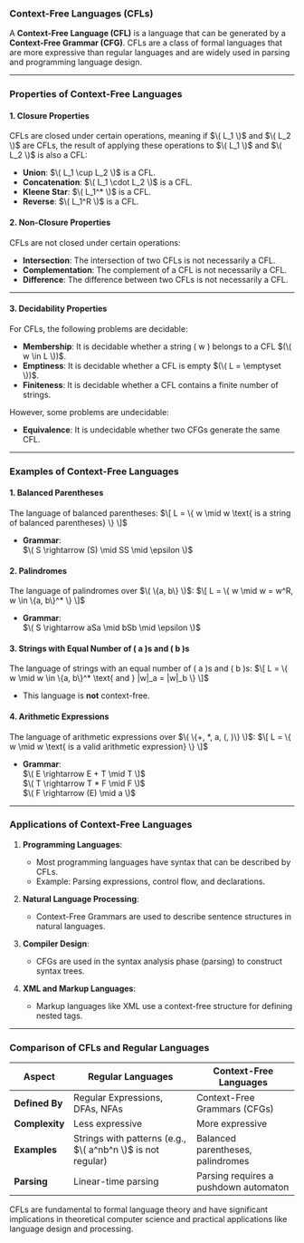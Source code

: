 ### **Context-Free Languages (CFLs)**

A **Context-Free Language (CFL)** is a language that can be generated by a **Context-Free Grammar (CFG)**. CFLs are a class of formal languages that are more expressive than regular languages and are widely used in parsing and programming language design.

---

### **Properties of Context-Free Languages**

#### **1. Closure Properties**
CFLs are closed under certain operations, meaning if $\( L_1 \)$ and $\( L_2 \)$ are CFLs, the result of applying these operations to $\( L_1 \)$ and $\( L_2 \)$ is also a CFL:
- **Union**: $\( L_1 \cup L_2 \)$ is a CFL.
- **Concatenation**: $\( L_1 \cdot L_2 \)$ is a CFL.
- **Kleene Star**: $\( L_1^* \)$ is a CFL.
- **Reverse**: $\( L_1^R \)$ is a CFL.

#### **2. Non-Closure Properties**
CFLs are not closed under certain operations:
- **Intersection**: The intersection of two CFLs is not necessarily a CFL.
- **Complementation**: The complement of a CFL is not necessarily a CFL.
- **Difference**: The difference between two CFLs is not necessarily a CFL.

---

#### **3. Decidability Properties**
For CFLs, the following problems are decidable:
- **Membership**: It is decidable whether a string \( w \) belongs to a CFL $(\( w \in L \))$.
- **Emptiness**: It is decidable whether a CFL is empty $(\( L = \emptyset \))$.
- **Finiteness**: It is decidable whether a CFL contains a finite number of strings.

However, some problems are undecidable:
- **Equivalence**: It is undecidable whether two CFGs generate the same CFL.

---

### **Examples of Context-Free Languages**

#### **1. Balanced Parentheses**
The language of balanced parentheses:
$\[
L = \{ w \mid w \text{ is a string of balanced parentheses} \}
\]$
- **Grammar**:  
  $\( S \rightarrow (S) \mid SS \mid \epsilon \)$

#### **2. Palindromes**
The language of palindromes over $\( \{a, b\} \)$:
$\[
L = \{ w \mid w = w^R, w \in \{a, b\}^* \}
\]$
- **Grammar**:  
  $\( S \rightarrow aSa \mid bSb \mid \epsilon \)$

#### **3. Strings with Equal Number of \( a \)s and \( b \)s**
The language of strings with an equal number of \( a \)s and \( b \)s:
$\[
L = \{ w \mid w \in \{a, b\}^* \text{ and } |w|_a = |w|_b \}
\]$
- This language is **not** context-free.

#### **4. Arithmetic Expressions**
The language of arithmetic expressions over $\( \{+, *, a, (, )\} \)$:
$\[
L = \{ w \mid w \text{ is a valid arithmetic expression} \}
\]$
- **Grammar**:  
  $\( E \rightarrow E + T \mid T \)$  
  $\( T \rightarrow T * F \mid F \)$  
  $\( F \rightarrow (E) \mid a \)$

---

### **Applications of Context-Free Languages**
1. **Programming Languages**:
   - Most programming languages have syntax that can be described by CFLs.
   - Example: Parsing expressions, control flow, and declarations.

2. **Natural Language Processing**:
   - Context-Free Grammars are used to describe sentence structures in natural languages.

3. **Compiler Design**:
   - CFGs are used in the syntax analysis phase (parsing) to construct syntax trees.

4. **XML and Markup Languages**:
   - Markup languages like XML use a context-free structure for defining nested tags.

---

### **Comparison of CFLs and Regular Languages**

| **Aspect**              | **Regular Languages**              | **Context-Free Languages**          |
|--------------------------|------------------------------------|-------------------------------------|
| **Defined By**           | Regular Expressions, DFAs, NFAs   | Context-Free Grammars (CFGs)       |
| **Complexity**           | Less expressive                   | More expressive                    |
| **Examples**             | Strings with patterns (e.g., $\( a^nb^n \)$ is not regular) | Balanced parentheses, palindromes |
| **Parsing**              | Linear-time parsing               | Parsing requires a pushdown automaton |

CFLs are fundamental to formal language theory and have significant implications in theoretical computer science and practical applications like language design and processing.
